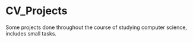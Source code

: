 # CV_Projects
Some projects done throughout the course of studying computer science, includes small tasks.
